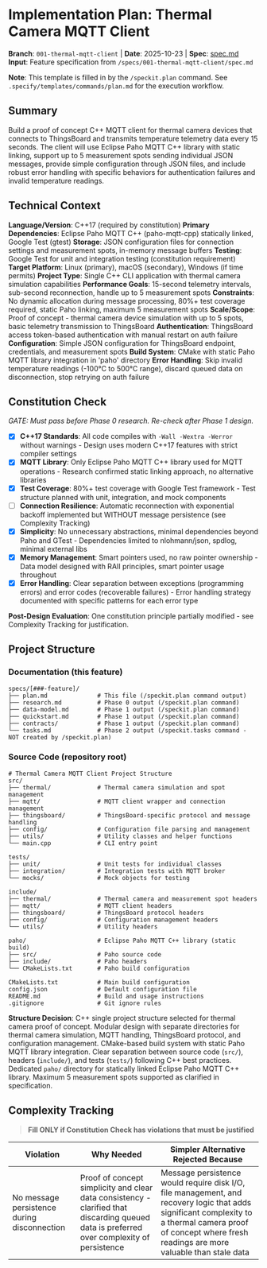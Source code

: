 # Implementation Plan: Thermal Camera MQTT Client

**Branch**: `001-thermal-mqtt-client` | **Date**: 2025-10-23 | **Spec**: [spec.md](spec.md)
**Input**: Feature specification from `/specs/001-thermal-mqtt-client/spec.md`

**Note**: This template is filled in by the `/speckit.plan` command. See `.specify/templates/commands/plan.md` for the execution workflow.

## Summary

Build a proof of concept C++ MQTT client for thermal camera devices that connects to ThingsBoard and transmits temperature telemetry data every 15 seconds. The client will use Eclipse Paho MQTT C++ library with static linking, support up to 5 measurement spots sending individual JSON messages, provide simple configuration through JSON files, and include robust error handling with specific behaviors for authentication failures and invalid temperature readings.

## Technical Context

**Language/Version**: C++17 (required by constitution)
**Primary Dependencies**: Eclipse Paho MQTT C++ (paho-mqtt-cpp) statically linked, Google Test (gtest)
**Storage**: JSON configuration files for connection settings and measurement spots, in-memory message buffers
**Testing**: Google Test for unit and integration testing (constitution requirement)
**Target Platform**: Linux (primary), macOS (secondary), Windows (if time permits)
**Project Type**: Single C++ CLI application with thermal camera simulation capabilities
**Performance Goals**: 15-second telemetry intervals, sub-second reconnection, handle up to 5 measurement spots
**Constraints**: No dynamic allocation during message processing, 80%+ test coverage required, static Paho linking, maximum 5 measurement spots
**Scale/Scope**: Proof of concept - thermal camera device simulation with up to 5 spots, basic telemetry transmission to ThingsBoard
**Authentication**: ThingsBoard access token-based authentication with manual restart on auth failure
**Configuration**: Simple JSON configuration for ThingsBoard endpoint, credentials, and measurement spots
**Build System**: CMake with static Paho MQTT library integration in 'paho' directory
**Error Handling**: Skip invalid temperature readings (-100°C to 500°C range), discard queued data on disconnection, stop retrying on auth failure

## Constitution Check

*GATE: Must pass before Phase 0 research. Re-check after Phase 1 design.*

- [x] **C++17 Standards**: All code compiles with `-Wall -Wextra -Werror` without warnings - Design uses modern C++17 features with strict compiler settings
- [x] **MQTT Library**: Only Eclipse Paho MQTT C++ library used for MQTT operations - Research confirmed static linking approach, no alternative libraries
- [x] **Test Coverage**: 80%+ test coverage with Google Test framework - Test structure planned with unit, integration, and mock components
- [ ] **Connection Resilience**: Automatic reconnection with exponential backoff implemented but WITHOUT message persistence (see Complexity Tracking)
- [x] **Simplicity**: No unnecessary abstractions, minimal dependencies beyond Paho and GTest - Dependencies limited to nlohmann/json, spdlog, minimal external libs
- [x] **Memory Management**: Smart pointers used, no raw pointer ownership - Data model designed with RAII principles, smart pointer usage throughout
- [x] **Error Handling**: Clear separation between exceptions (programming errors) and error codes (recoverable failures) - Error handling strategy documented with specific patterns for each error type

**Post-Design Evaluation**: One constitution principle partially modified - see Complexity Tracking for justification.

## Project Structure

### Documentation (this feature)

```text
specs/[###-feature]/
├── plan.md              # This file (/speckit.plan command output)
├── research.md          # Phase 0 output (/speckit.plan command)
├── data-model.md        # Phase 1 output (/speckit.plan command)
├── quickstart.md        # Phase 1 output (/speckit.plan command)
├── contracts/           # Phase 1 output (/speckit.plan command)
└── tasks.md             # Phase 2 output (/speckit.tasks command - NOT created by /speckit.plan)
```

### Source Code (repository root)
<!--
  ACTION REQUIRED: Replace the placeholder tree below with the concrete layout
  for this feature. Delete unused options and expand the chosen structure with
  real paths (e.g., apps/admin, packages/something). The delivered plan must
  not include Option labels.
-->

```text
# Thermal Camera MQTT Client Project Structure
src/
├── thermal/             # Thermal camera simulation and spot management
├── mqtt/                # MQTT client wrapper and connection management
├── thingsboard/         # ThingsBoard-specific protocol and message handling
├── config/              # Configuration file parsing and management
├── utils/               # Utility classes and helper functions
└── main.cpp             # CLI entry point

tests/
├── unit/                # Unit tests for individual classes
├── integration/         # Integration tests with MQTT broker
└── mocks/               # Mock objects for testing

include/
├── thermal/             # Thermal camera and measurement spot headers
├── mqtt/                # MQTT client headers
├── thingsboard/         # ThingsBoard protocol headers
├── config/              # Configuration management headers
└── utils/               # Utility headers

paho/                    # Eclipse Paho MQTT C++ library (static build)
├── src/                 # Paho source code
├── include/             # Paho headers
└── CMakeLists.txt       # Paho build configuration

CMakeLists.txt           # Main build configuration
config.json              # Default configuration file
README.md                # Build and usage instructions
.gitignore               # Git ignore rules
```

**Structure Decision**: C++ single project structure selected for thermal camera proof of concept. Modular design with separate directories for thermal camera simulation, MQTT handling, ThingsBoard protocol, and configuration management. CMake-based build system with static Paho MQTT library integration. Clear separation between source code (`src/`), headers (`include/`), and tests (`tests/`) following C++ best practices. Dedicated `paho/` directory for statically linked Eclipse Paho MQTT C++ library. Maximum 5 measurement spots supported as clarified in specification.

## Complexity Tracking

> **Fill ONLY if Constitution Check has violations that must be justified**

| Violation | Why Needed | Simpler Alternative Rejected Because |
|-----------|------------|-------------------------------------|
| No message persistence during disconnection | Proof of concept simplicity and clear data consistency - clarified that discarding queued data is preferred over complexity of persistence | Message persistence would require disk I/O, file management, and recovery logic that adds significant complexity to a thermal camera proof of concept where fresh readings are more valuable than stale data |
